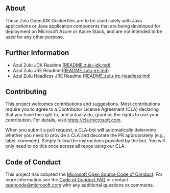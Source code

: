 ## About
These Zulu OpenJDK Dockerfiles are to be used solely with Java applications
or Java application components that are being developed for deployment on Microsoft
Azure or Azure Stack, and are not intended to be used for any other purpose.

## Further Information
* Azul Zulu JDK Readme [(README.zulu-jdk.md)][zulu-jdk]
* Azul Zulu JRE Readme [(README.zulu-jre.md)][zulu-jre]
* Azul Zulu Headless JRE Readme [(README.zulu-jre-headless.md)][zulu-jre-headless]

[zulu-jdk]:/README.zulu-jdk.md
[zulu-jre]:/README.zulu-jre.md
[zulu-jre-headless]:/README.zulu-jre-headless.md

## Contributing
This project welcomes contributions and suggestions.  Most contributions require you to agree to a
Contributor License Agreement (CLA) declaring that you have the right to, and actually do, grant us
the rights to use your contribution. For details, visit https://cla.microsoft.com.
 
When you submit a pull request, a CLA-bot will automatically determine whether you need to provide
a CLA and decorate the PR appropriately (e.g., label, comment). Simply follow the instructions
provided by the bot. You will only need to do this once across all repos using our CLA.
 
## Code of Conduct
This project has adopted the [Microsoft Open Source Code of Conduct](https://opensource.microsoft.com/codeofconduct/). For more information see the [Code of Conduct FAQ](https://opensource.microsoft.com/codeofconduct/faq/) or contact [opencode@microsoft.com](mailto:opencode@microsoft.com) with any additional questions or comments.

